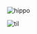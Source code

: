 ![hippo](https://media1.giphy.com/media/v1.Y2lkPTc5MGI3NjExa2Zwbm04eGJ0N2lvMjloNTM1djJsemhnZmN3MXFqeDRoZWYxNTJ1NCZlcD12MV9pbnRlcm5hbF9naWZfYnlfaWQmY3Q9Zw/X02tJzvMpKecBTCE0e/giphy.gif)

![til](/demo_gif.gif)

